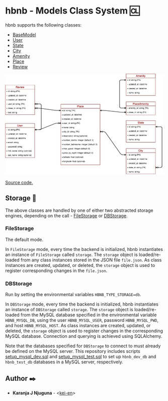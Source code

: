 # hbnb - Models Class System :cl:

hbnb supports the following classes:

- [BaseModel](../models/base_model.py)
- [User](../models/user.py)
- [State](../models/state.py)
- [City](../models/city.py)
- [Amenity](../models/amenity.py)
- [Place](../models/place.py)
- [Review](../models/review.py)

<p align="center">
  <img src="../assets/hbnb-models.png"
       alt="hbnb logo"
       width="750"
  >
</p>

[Source code.](../models)

## Storage :baggage_claim:

The above classes are handled by one of either two abstracted storage engines,
depending on the call - [FileStorage](../models/engine/file_storage.py) or
[DBStorage](../models/engine/db_storage.py).

### FileStorage

The default mode.

In `FileStorage` mode, every time the backend is initialized, hbnb
instantiates an instance of `FileStorage` called `storage`. The `storage`
object is loaded/re-loaded from any class instances stored in the JSON file
`file.json`. As class instances are created, updated, or deleted, the
`storage` object is used to register corresponding changes in the `file.json`.

### DBStorage

Run by setting the environmental variables `HBNB_TYPE_STORAGE=db`.

In `DBStorage` mode, every time the backend is initialized, hbnb
instantiates an instance of `DBStorage` called `storage`. The `storage` object
is loaded/re-loaded from the MySQL database specified in the environmental variable
`HBNB_MYSQL_DB`, using the user `HBNB_MYSQL_USER`, password `HBNB_MYSQL_PWD`, and
host `HBNB_MYSQL_HOST`. As class instances are created, updated, or deleted, the
`storage` object is used to register changes in the corresponding MySQL database.
Connection and querying is achieved using SQLAlchemy.

Note that the databases specified for `DBStorage` to connect to must already be
defined on the MySQL server. This repository includes scripts
[setup_mysql_dev.sql](../mysql/setup_mysql_dev.sql) and [setup_mysql_test.sql](../mysql/setup_mysql_test.sql)
to set up `hbnb_dev_db` and `hbnb_test_db` databases in a MySQL server,
respectively.

## Author :black_nib:

- **Karanja J Njuguna** - <[kei-en](https://github.com/kei-en)>
